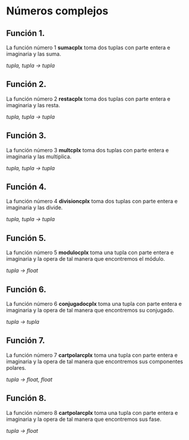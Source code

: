 <!-- 
Estudiante:Ivan Santiago Forero Torres 
Escuela Colombiana de Ingenieria Julio Garavito
Asignatura: CNYT 
Docente: Luis daniel Benavides Navarro -->
# Números complejos
## Función 1.
La función número 1 **sumacplx**  toma dos tuplas con parte entera e imaginaria y las suma.

*tupla, tupla -> tupla*
## Función 2.
La función número 2 **restacplx** toma dos tuplas con parte entera e imaginaria y las resta.

*tupla, tupla -> tupla*
## Función 3.
La función número 3 **multcplx** toma dos tuplas con parte entera e imaginaria y las multiplica.

*tupla, tupla -> tupla*
## Función 4.
La función número 4 **divisioncplx** toma dos tuplas con parte entera e imaginaria y las divide.

*tupla, tupla -> tupla*
## Función 5.
La función número 5 **modulocplx** toma una tupla con parte entera e imaginaria y la opera de tal manera que encontremos el módulo.

*tupla -> float*
## Función 6.
La función número 6 **conjugadocplx** toma una tupla con parte entera e imaginaria y la opera de tal manera que encontremos su conjugado.

*tupla -> tupla*
## Función 7.
La función número 7 **cartpolarcplx** toma una tupla con parte entera e imaginaria y la opera de tal manera que encontremos sus componentes polares.

*tupla -> float, float*
## Función 8.
La función número 8 **cartpolarcplx** toma una tupla con parte entera e imaginaria y la opera de tal manera que encontremos sus fase.

*tupla -> float*
